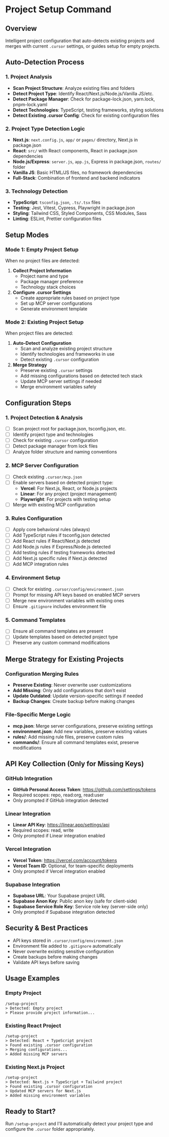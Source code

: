 # Project Setup Command

## Overview

Intelligent project configuration that auto-detects existing projects and merges with current `.cursor` settings, or guides setup for empty projects.

## Auto-Detection Process

### 1. Project Analysis

- **Scan Project Structure**: Analyze existing files and folders
- **Detect Project Type**: Identify React/Next.js/Node.js/Vanilla JS/etc.
- **Detect Package Manager**: Check for package-lock.json, yarn.lock, pnpm-lock.yaml
- **Detect Technologies**: TypeScript, testing frameworks, styling solutions
- **Detect Existing .cursor Config**: Check for existing configuration files

### 2. Project Type Detection Logic

- **Next.js**: `next.config.js`, `app/` or `pages/` directory, Next.js in package.json
- **React**: `src/` with React components, React in package.json dependencies
- **Node.js/Express**: `server.js`, `app.js`, Express in package.json, `routes/` folder
- **Vanilla JS**: Basic HTML/JS files, no framework dependencies
- **Full-Stack**: Combination of frontend and backend indicators

### 3. Technology Detection

- **TypeScript**: `tsconfig.json`, `.ts/.tsx` files
- **Testing**: Jest, Vitest, Cypress, Playwright in package.json
- **Styling**: Tailwind CSS, Styled Components, CSS Modules, Sass
- **Linting**: ESLint, Prettier configuration files

## Setup Modes

### Mode 1: Empty Project Setup

When no project files are detected:

1. **Collect Project Information**
   - Project name and type
   - Package manager preference
   - Technology stack choices
2. **Configure .cursor Settings**
   - Create appropriate rules based on project type
   - Set up MCP server configurations
   - Generate environment template

### Mode 2: Existing Project Setup

When project files are detected:

1. **Auto-Detect Configuration**
   - Scan and analyze existing project structure
   - Identify technologies and frameworks in use
   - Detect existing `.cursor` configuration
2. **Merge Strategy**
   - Preserve existing `.cursor` settings
   - Add missing configurations based on detected tech stack
   - Update MCP server settings if needed
   - Merge environment variables safely

## Configuration Steps

### 1. Project Detection & Analysis

- [ ] Scan project root for package.json, tsconfig.json, etc.
- [ ] Identify project type and technologies
- [ ] Check for existing `.cursor` configuration
- [ ] Detect package manager from lock files
- [ ] Analyze folder structure and naming conventions

### 2. MCP Server Configuration

- [ ] Check existing `.cursor/mcp.json`
- [ ] Enable servers based on detected project type:
  - **Vercel**: For Next.js, React, or Node.js projects
  - **Linear**: For any project (project management)
  - **Playwright**: For projects with testing setup
- [ ] Merge with existing MCP configuration

### 3. Rules Configuration

- [ ] Apply core behavioral rules (always)
- [ ] Add TypeScript rules if tsconfig.json detected
- [ ] Add React rules if React/Next.js detected
- [ ] Add Node.js rules if Express/Node.js detected
- [ ] Add testing rules if testing frameworks detected
- [ ] Add Next.js specific rules if Next.js detected
- [ ] Add MCP integration rules

### 4. Environment Setup

- [ ] Check for existing `.cursor/config/environment.json`
- [ ] Prompt for missing API keys based on enabled MCP servers
- [ ] Merge new environment variables with existing ones
- [ ] Ensure `.gitignore` includes environment file

### 5. Command Templates

- [ ] Ensure all command templates are present
- [ ] Update templates based on detected project type
- [ ] Preserve any custom command modifications

## Merge Strategy for Existing Projects

### Configuration Merging Rules

- **Preserve Existing**: Never overwrite user customizations
- **Add Missing**: Only add configurations that don't exist
- **Update Outdated**: Update version-specific settings if needed
- **Backup Changes**: Create backup before making changes

### File-Specific Merge Logic

- **mcp.json**: Merge server configurations, preserve existing settings
- **environment.json**: Add new variables, preserve existing values
- **rules/**: Add missing rule files, preserve custom rules
- **commands/**: Ensure all command templates exist, preserve modifications

## API Key Collection (Only for Missing Keys)

### GitHub Integration

- **GitHub Personal Access Token**: https://github.com/settings/tokens
- Required scopes: repo, read:org, read:user
- Only prompted if GitHub integration detected

### Linear Integration

- **Linear API Key**: https://linear.app/settings/api
- Required scopes: read, write
- Only prompted if Linear integration enabled

### Vercel Integration

- **Vercel Token**: https://vercel.com/account/tokens
- **Vercel Team ID**: Optional, for team-specific deployments
- Only prompted if Vercel integration enabled

### Supabase Integration

- **Supabase URL**: Your Supabase project URL
- **Supabase Anon Key**: Public anon key (safe for client-side)
- **Supabase Service Role Key**: Service role key (server-side only)
- Only prompted if Supabase integration detected

## Security & Best Practices

- API keys stored in `.cursor/config/environment.json`
- Environment file added to `.gitignore` automatically
- Never overwrite existing sensitive configuration
- Create backups before making changes
- Validate API keys before saving

## Usage Examples

### Empty Project

```
/setup-project
> Detected: Empty project
> Please provide project information...
```

### Existing React Project

```
/setup-project
> Detected: React + TypeScript project
> Found existing .cursor configuration
> Merging configurations...
> Added missing MCP servers
```

### Existing Next.js Project

```
/setup-project
> Detected: Next.js + TypeScript + Tailwind project
> Found existing .cursor configuration
> Updated MCP servers for Next.js
> Added missing environment variables
```

## Ready to Start?

Run `/setup-project` and I'll automatically detect your project type and configure the `.cursor` folder appropriately.
